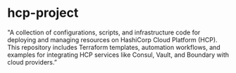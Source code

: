 # hcp-project
"A collection of configurations, scripts, and infrastructure code for deploying and managing resources on HashiCorp Cloud Platform (HCP). This repository includes Terraform templates, automation workflows, and examples for integrating HCP services like Consul, Vault, and Boundary with cloud providers.”
